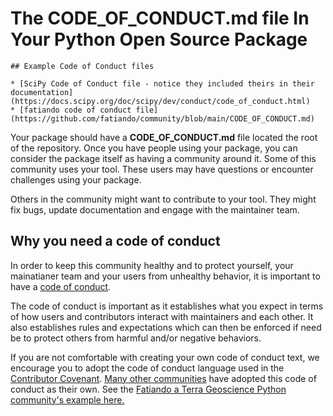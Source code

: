 # The CODE_OF_CONDUCT.md file In Your Python Open Source Package

```{tip}
## Example Code of Conduct files

* [SciPy Code of Conduct file - notice they included theirs in their documentation](https://docs.scipy.org/doc/scipy/dev/conduct/code_of_conduct.html)
* [fatiando code of conduct file](https://github.com/fatiando/community/blob/main/CODE_OF_CONDUCT.md)
```

Your package should have a **CODE_OF_CONDUCT.md** file located
the root of the repository. Once you have people using your
package, you can consider the package itself as having a community
around it. Some of this community uses your tool. These users
may have questions or encounter challenges using your package.

Others in the community might want to contribute to your tool.
They might fix bugs, update documentation and engage with the
maintainer team.

## Why you need a code of conduct

In order to keep this community healthy and to protect yourself,
your mainatianer team and your users from unhealthy behavior,
it is important to have a [code of conduct](https://opensource.guide/code-of-conduct/).

The code of conduct is important
as it establishes what you expect in terms of how users and
contributors interact with maintainers and each other. It also
establishes rules and expectations which can then be enforced
if need be to protect others from harmful and/or negative  behaviors.

If you are not comfortable
with creating your own code of conduct text, we encourage you to adopt the
code of conduct language used in the [Contributor Covenant](https://www.contributor-covenant.org/version/2/1/code_of_conduct/).
[Many other communities](https://www.contributor-covenant.org/adopters/) have adopted this code of conduct as
their own. See the [Fatiando a Terra Geoscience Python community's example here.](https://github.com/fatiando/community/blob/main/CODE_OF_CONDUCT.md)
